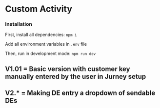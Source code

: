 # Custom Activity

### Installation
First, install all dependencies: `npm i`

Add all environment variables in `.env` file

Then, run in development mode: `npm run dev`

## V1.01 = Basic version with customer key manually entered by the user in Jurney setup
## V2.* = Making DE entry a dropdown of sendable DEs
